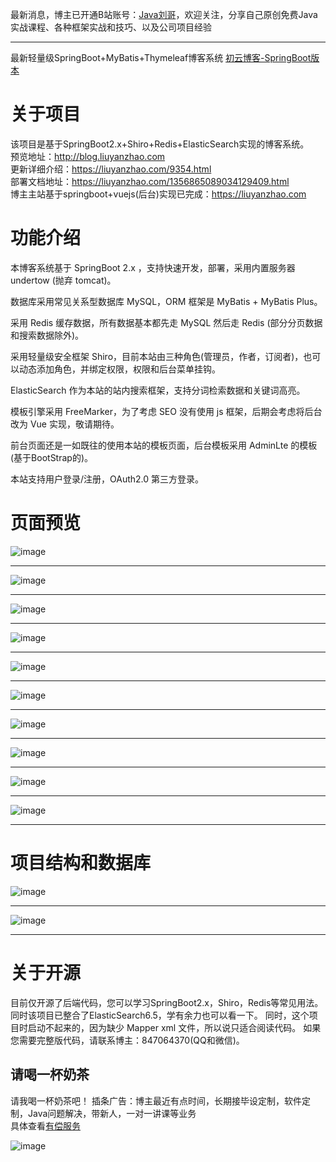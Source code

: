 最新消息，博主已开通B站账号：[Java刘哥](https://space.bilibili.com/160340478)，欢迎关注，分享自己原创免费Java实战课程、各种框架实战和技巧、以及公司项目经验
<hr/>

最新轻量级SpringBoot+MyBatis+Thymeleaf博客系统  [初云博客-SpringBoot版本](https://github.com/saysky/ChuyunBlog)
# 关于项目
该项目是基于SpringBoot2.x+Shiro+Redis+ElasticSearch实现的博客系统。<br/>
预览地址：http://blog.liuyanzhao.com <br/>
更新详细介绍：https://liuyanzhao.com/9354.html  <br/>
部署文档地址：https://liuyanzhao.com/1356865089034129409.html  <br/>
博主主站基于springboot+vuejs(后台)实现已完成：https://liuyanzhao.com  <br/>

# 功能介绍
本博客系统基于 SpringBoot 2.x ，支持快速开发，部署，采用内置服务器 undertow (抛弃 tomcat)。

数据库采用常见关系型数据库 MySQL，ORM 框架是 MyBatis + MyBatis Plus。

采用 Redis 缓存数据，所有数据基本都先走 MySQL 然后走 Redis (部分分页数据和搜索数据除外)。

采用轻量级安全框架 Shiro，目前本站由三种角色(管理员，作者，订阅者)，也可以动态添加角色，并绑定权限，权限和后台菜单挂钩。

ElasticSearch 作为本站的站内搜索框架，支持分词检索数据和关键词高亮。

模板引擎采用 FreeMarker，为了考虑 SEO 没有使用 js 框架，后期会考虑将后台改为 Vue 实现，敬请期待。

前台页面还是一如既往的使用本站的模板页面，后台模板采用 AdminLte 的模板(基于BootStrap的)。

本站支持用户登录/注册，OAuth2.0 第三方登录。

# 页面预览
![image](img/1.png)
<hr/>

![image](img/2.png)
<hr/>

![image](img/3.png)
<hr/>

![image](img/4.png)
<hr/>
    
![image](img/5.png)
<hr/>

![image](img/6.png)
<hr/>

![image](img/7.png)
<hr/>

![image](img/8.png)
<hr/>

![image](img/9.png)
<hr/>

![image](img/10.png)
<hr/>

# 项目结构和数据库
![image](img/11.png)
<hr/>

![image](img/13.png)
<hr/>

# 关于开源
目前仅开源了后端代码，您可以学习SpringBoot2.x，Shiro，Redis等常见用法。
同时该项目已整合了ElasticSearch6.5，学有余力也可以看一下。
同时，这个项目时启动不起来的，因为缺少 Mapper xml 文件，所以说只适合阅读代码。
如果您需要完整版代码，请联系博主：847064370(QQ和微信)。

## 请喝一杯奶茶
请我喝一杯奶茶吧！
插条广告：博主最近有点时间，长期接毕设定制，软件定制，Java问题解决，带新人，一对一讲课等业务 <br/>
具体查看[有偿服务](https://liuyanzhao.com/bulletin/my-service)

![image](https://github.com/saysky/ForestBlog/blob/master/uploads/donate.png)


